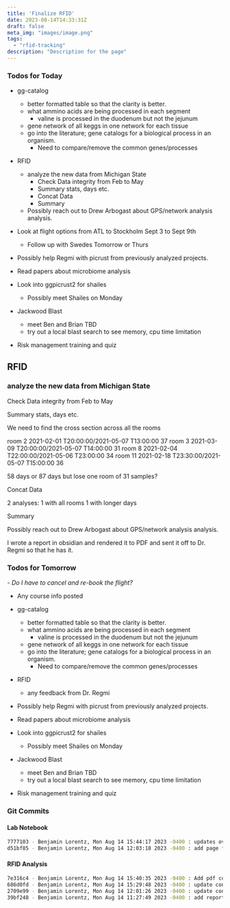 ```yaml
---
title: 'Finalize RFID'
date: 2023-08-14T14:33:31Z
draft: false
meta_img: "images/image.png"
tags:
  - "rfid-tracking"
description: "Description for the page"
---
```


### Todos for Today

- gg-catalog
  - better formatted table so that the clarity is better.
  - what ammino acids are being processed in each segment
    - valine is processed in the duodenum but not the jejunum
  - gene network of all keggs in one network for each tissue
  - go into the literature; gene catalogs for a biological process in an organism.
      - Need to compare/remove the common genes/processes 
      
- RFID
  - analyze the new data from Michigan State
    - Check Data integrity from Feb to May
    - Summary stats, days etc.
    - Concat Data
    - Summary
  - Possibly reach out to Drew Arbogast about GPS/network analysis analysis. 

- Look at flight options from ATL to Stockholm Sept 3 to Sept 9th
  - Follow up with Swedes Tomorrow or Thurs
- Possibly help Regmi with picrust from previously analyzed projects. 
 
- Read papers about microbiome analysis

- Look into ggpicrust2 for shailes
  - Possibly meet Shailes on Monday
  
- Jackwood Blast
  - meet Ben and Brian TBD
  - try out a local blast search to see memory, cpu time limitation
  
- Risk management training and quiz

## RFID

### analyze the new data from Michigan State

Check Data integrity from Feb to May

Summary stats, days etc.

We need to find the cross section across all the rooms

room 2 2021-02-01 T20:00:00/2021-05-07 T13:00:00 37
room 3 2021-03-09 T20:00:00/2021-05-07 T14:00:00 31
room 8 2021-02-04 T22:00:00/2021-05-06 T23:00:00 34
room 11 2021-02-18 T23:30:00/2021-05-07 T15:00:00 36

58 days or 87 days but lose one room of 31 samples?


Concat Data

2 analyses: 1 with all rooms 
1 with longer days


Summary

Possibly reach out to Drew Arbogast about GPS/network analysis analysis. 

I wrote a report in obsidian and rendered it to PDF and sent it off to Dr. Regmi so that he has it. 

### Todos for Tomorrow

*- Do I have to cancel and re-book the flight?*

- Any course info posted

- gg-catalog
  - better formatted table so that the clarity is better.
  - what ammino acids are being processed in each segment
    - valine is processed in the duodenum but not the jejunum
  - gene network of all keggs in one network for each tissue
  - go into the literature; gene catalogs for a biological process in an organism.
      - Need to compare/remove the common genes/processes 
      
- RFID
  - any feedback from Dr. Regmi
 
 
- Possibly help Regmi with picrust from previously analyzed projects. 
 
- Read papers about microbiome analysis

- Look into ggpicrust2 for shailes
  - Possibly meet Shailes on Monday
  
- Jackwood Blast
  - meet Ben and Brian TBD
  - try out a local blast search to see memory, cpu time limitation
  
- Risk management training and quiz

### Git Commits

#### Lab Notebook

```bash
7777103 - Benjamin Lorentz, Mon Aug 14 15:44:17 2023 -0400 : updates over the course of today
d51bf85 - Benjamin Lorentz, Mon Aug 14 12:03:18 2023 -0400 : add page for monday
```

#### RFID Analysis

```bash
7e316c4 - Benjamin Lorentz, Mon Aug 14 15:40:35 2023 -0400 : Add pdf copy of report
686d0fd - Benjamin Lorentz, Mon Aug 14 15:29:48 2023 -0400 : update concat room 3 and report
2709e99 - Benjamin Lorentz, Mon Aug 14 12:01:26 2023 -0400 : update concat all the data set 2
39bf248 - Benjamin Lorentz, Mon Aug 14 11:27:49 2023 -0400 : add report folder
```